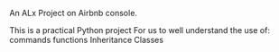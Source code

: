 An ALx Project on Airbnb console.

This is a practical Python project For us to well understand the use of:
    commands
functions
Inheritance
Classes
